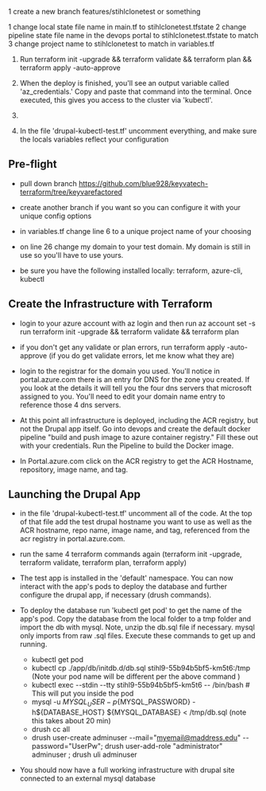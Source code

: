 1 create a new branch features/stihlclonetest or something

1 change local state file name in main.tf to stihlclonetest.tfstate
2 change pipeline state file name in the devops portal to stihlclonetest.tfstate to match
3 change project name to stihlclonetest to match in variables.tf

1) Run terraform init -upgrade && terraform validate && terraform plan && terraform apply -auto-approve

2) When the deploy is finished, you'll see an output variable called 'az_credentials.' Copy and paste that command into the terminal. Once executed, this gives you access to the cluster via 'kubectl'.

3)

3) In the file 'drupal-kubectl-test.tf' uncomment everything, and make sure the locals variables reflect your configuration

## Pre-flight

- pull down branch <https://github.com/blue928/keyvatech-terraform/tree/keyvarefactored>

- create another branch if you want so you can configure it with your unique config options

- in variables.tf change line 6 to a unique project name of your choosing

- on line 26 change my domain to your test domain. My domain is still in use so you'll have to use yours.

- be sure you have the following installed locally: terraform, azure-cli, kubectl

## Create the Infrastructure with Terraform

- login to your azure account with az login​ and then run az account set -s <your-subscription-id>
run terraform init -upgrade && terraform validate && terraform plan

- if you don't get any validate or plan errors, run terraform apply -auto-approve (if you do get validate errors, let me know what they are)

- login to the registrar for the domain you used. You'll notice in portal.azure.com there is an entry for DNS for the zone you created. If you look at the details it will tell you the four dns servers that microsoft assigned to you. You'll need to edit your domain name entry to reference those 4 dns servers.

- At this point all infrastructure is deployed, including the ACR registry, but not the Drupal app itself.  Go into devops and create the default docker pipeline "build and push image to azure container registry." Fill these out with your credentials. Run the Pipeline to build the Docker image.

- In Portal.azure.com click on the ACR registry to get the ACR Hostname, repository, image name, and tag.

## Launching the Drupal App

- in the file 'drupal-kubectl-test.tf' uncomment all of the code. At the top of that file add the test drupal hostname you want to use as well as the ACR hostname, repo name, image name, and tag, referenced from the acr registry in portal.azure.com.

- run the same 4 terraform commands again (terraform init -upgrade, terraform validate, terraform plan, terraform apply)

- The test app is installed in the 'default' namespace. You can now interact with the app's pods to deploy the database and further configure the drupal app, if necessary (drush commands).
- To deploy the database run 'kubectl get pod' to get the name of the app's pod. Copy the database from the local folder to a tmp folder and import the db with mysql. Note, unzip the db.sql file if necessary. mysql only imports from raw .sql files. Execute these commands to get up and running.
  - kubectl get pod
  - kubectl cp ./app/db/initdb.d/db.sql stihl9-55b94b5bf5-km5t6:/tmp (Note your pod name will be different per the above command )
  - kubectl exec --stdin --tty stihl9-55b94b5bf5-km5t6 -- /bin/bash # This will put you inside the pod
  - mysql -u ${MYSQL_USER} -p${MYSQL_PASSWORD} -h${DATABASE_HOST} ${MYSQL_DATABASE} < /tmp/db.sql (note this takes about 20 min)
  - drush cc all
  - drush user-create adminuser --mail="myemail@maddress.edu" --password="UserPw"; drush user-add-role "administrator" adminuser ; drush uli adminuser

- You should now have a full working infrastructure with drupal site connected to an external mysql database

